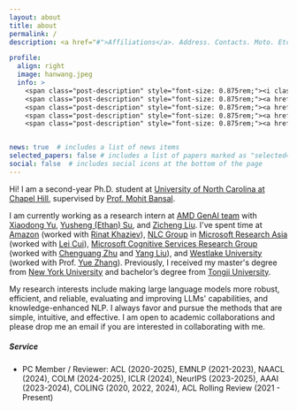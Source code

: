 ```yaml
---
layout: about
title: about
permalink: /
description: <a href="#">Affiliations</a>. Address. Contacts. Moto. Etc.

profile:
  align: right
  image: hanwang.jpeg
  info: >
    <span class="post-description" style="font-size: 0.875rem;"><i class="fas fa-envelope ai-fw"></i> hwang [at] cs.unc.edu </span><br>
    <span class="post-description" style="font-size: 0.875rem;"><a href="https://scholar.google.com/citations?user=xA8AYqkAAAAJ&hl=en&oi=sra" target="_blank" title="Google_Scholar"><i class="ai ai-google-scholar ai-fw"></i> Google Scholar </a></span><br>
    <span class="post-description" style="font-size: 0.875rem;"><a href="https://www.semanticscholar.org/author/Han-Wang/144407394" target="_blank" title="Semantic_Scholar"><i class="ai ai-semantic-scholar ai-fw"></i> Semantic Scholar </a></span><br>
    <span class="post-description" style="font-size: 0.875rem;"><a href="https://github.com/HanNight" target="_blank" title="GitHub"><i class="fab fa-github ai-fw"></i> Github </a></span><br>
    <span class="post-description" style="font-size: 0.875rem;"><a href="https://twitter.com/HanWang98" target="_blank" title="Twitter"><i class="fab fa-twitter ai-fw"></i> Twitter </a></span><br>


news: true  # includes a list of news items
selected_papers: false # includes a list of papers marked as "selected={true}"
social: false  # includes social icons at the bottom of the page
---
```


Hi! I am a second-year Ph.D. student at [University of North Carolina at Chapel Hill](https://www.unc.edu/), supervised by [Prof. Mohit Bansal](https://www.cs.unc.edu/~mbansal/).

I am currently working as a research intern at [AMD GenAI team](https://github.com/AMD-AIG-AIMA) with [Xiaodong Yu](https://www.xiaodongyu.me/), [Yusheng (Ethan) Su](https://yushengsu-thu.github.io/), and [Zicheng Liu](https://zicliu.wixsite.com/mysite). I've spent time at [Amazon](https://www.amazon.science/) (worked with [Rinat Khaziev](https://www.linkedin.com/in/rinat-khaziev)), [NLC Group](https://www.microsoft.com/en-us/research/group/natural-language-computing/) in [Microsoft Research Asia](https://www.microsoft.com/en-us/research/lab/microsoft-research-asia/) (worked with [Lei Cui](https://www.microsoft.com/en-us/research/people/lecu/)), [Microsoft Cognitive Services Research Group](https://www.microsoft.com/en-us/research/group/cognitive-services-research/) (worked with [Chenguang Zhu](https://www-cs.stanford.edu/people/cgzhu/) and [Yang Liu](https://nlp-yang.github.io/)), and [Westlake University](https://en.westlake.edu.cn/) (worked with Prof. [Yue Zhang](https://frcchang.github.io/)). 
Previously, I received my master's degree from [New York University](https://www.nyu.edu/) and bachelor’s degree from [Tongji University](https://en.tongji.edu.cn/).

My research interests include making large language models more robust, efficient, and reliable, evaluating and improving LLMs' capabilities, and knowledge-enhanced NLP. I always favor and pursue the methods that are simple, intuitive, and effective. I am open to academic collaborations and please drop me an email if you are interested in collaborating with me.

##### **Service**
- PC Member / Reviewer: ACL (2020-2025), EMNLP (2021-2023), NAACL (2024), COLM (2024-2025), ICLR (2024), NeurIPS (2023-2025), AAAI (2023-2024), COLING (2020, 2022, 2024), ACL Rolling Review (2021 - Present)
<!-- [AAAI 2024](https://aaai-24.aaai.org/), [EMNLP 2023](https://2023.emnlp.org/), [NeurIPS 2023](https://nips.cc/), [ACL 2023](https://2023.aclweb.org/), [AAAI 2023](https://aaai-23.aaai.org/), [EMNLP 2022](https://2022.emnlp.org/), [COLING 2022](https://coling2022.org/), [ACL Rolling Review](https://aclrollingreview.org/) (Oct. 2021 - Present), [EMNLP 2021](https://2021.emnlp.org/), [ACL 2021](https://2021.aclweb.org/), [COLING 2020](https://coling2020.org/) -->
<!-- - Volunteer: [ACL 2020](https://acl2020.org/) -->

<!-- Write your biography here. Tell the world about yourself. Link to your favorite [subreddit](http://reddit.com){:target="\_blank"}. You can put a picture in, too. The code is already in, just name your picture `prof_pic.jpg` and put it in the `img/` folder.

Put your address / P.O. box / other info right below your picture. You can also disable any these elements by editing `profile` property of the YAML header of your `_pages/about.md`. Edit `_bibliography/papers.bib` and Jekyll will render your [publications page](/al-folio/publications/) automatically.

Link to your social media connections, too. This theme is set up to use [Font Awesome icons](http://fortawesome.github.io/Font-Awesome/){:target="\_blank"} and [Academicons](https://jpswalsh.github.io/academicons/){:target="\_blank"}, like the ones below. Add your Facebook, Twitter, LinkedIn, Google Scholar, or just disable all of them. -->
